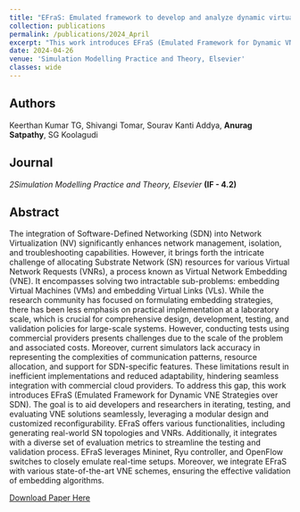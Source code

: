```yaml
---
title: "EFraS: Emulated framework to develop and analyze dynamic virtual network embedding strategies over SDN infrastructure"
collection: publications
permalink: /publications/2024_April
excerpt: "This work introduces EFraS (Emulated Framework for Dynamic VNE Strategies over SDN) with the goal of aiding the developers and researchers in iterating, testing, and evaluating VNE solutions seamlessly, leveraging a modular design and customized reconfigurability. "
date: 2024-04-26
venue: 'Simulation Modelling Practice and Theory, Elsevier'
classes: wide
---
```

## Authors
Keerthan Kumar TG, Shivangi Tomar, Sourav Kanti Addya, **Anurag Satpathy**, SG Koolagudi

## Journal
*2Simulation Modelling Practice and Theory, Elsevier* **(IF - 4.2)**

## Abstract
The integration of Software-Defined Networking (SDN) into Network Virtualization (NV) significantly enhances network management, isolation, and troubleshooting capabilities. However, it brings forth the intricate challenge of allocating Substrate Network (SN) resources for various Virtual Network Requests (VNRs), a process known as Virtual Network Embedding (VNE). It encompasses solving two intractable sub-problems: embedding Virtual Machines (VMs) and embedding Virtual Links (VLs). While the research community has focused on formulating embedding strategies, there has been less emphasis on practical implementation at a laboratory scale, which is crucial for comprehensive design, development, testing, and validation policies for large-scale systems. However, conducting tests using commercial providers presents challenges due to the scale of the problem and associated costs. Moreover, current simulators lack accuracy in representing the complexities of communication patterns, resource allocation, and support for SDN-specific features. These limitations result in inefficient implementations and reduced adaptability, hindering seamless integration with commercial cloud providers. To address this gap, this work introduces EFraS (Emulated Framework for Dynamic VNE Strategies over SDN). The goal is to aid developers and researchers in iterating, testing, and evaluating VNE solutions seamlessly, leveraging a modular design and customized reconfigurability. EFraS offers various functionalities, including generating real-world SN topologies and VNRs. Additionally, it integrates with a diverse set of evaluation metrics to streamline the testing and validation process. EFraS leverages Mininet, Ryu controller, and OpenFlow switches to closely emulate real-time setups. Moreover, we integrate EFraS with various state-of-the-art VNE schemes, ensuring the effective validation of embedding algorithms.

[Download Paper Here](https://www.sciencedirect.com/science/article/abs/pii/S1569190X24000662)
